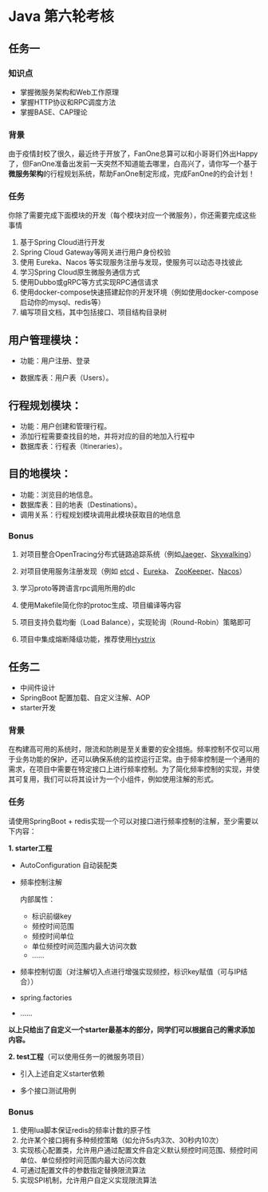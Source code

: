 # Java 第六轮考核

## 任务一

### 知识点

- 掌握微服务架构和Web工作原理
- 掌握HTTP协议和RPC调度方法
- 掌握BASE、CAP理论

### 背景

由于疫情封校了很久，最近终于开放了，FanOne总算可以和小哥哥们外出Happy了，但FanOne准备出发前一天突然不知道能去哪里，白高兴了，请你写一个基于**微服务架构**的行程规划系统，帮助FanOne制定形成，完成FanOne的约会计划！

### 任务

你除了需要完成下面模块的开发（每个模块对应一个微服务），你还需要完成这些事情

1. 基于Spring Cloud进行开发
2. Spring Cloud Gateway等网关进行用户身份校验
3. 使用 Eureka、Nacos 等实现服务注册与发现，使服务可以动态寻找彼此
4. 学习Spring Cloud原生微服务通信方式
5. 使用Dubbo或gRPC等方式实现RPC通信请求
6. 使用docker-compose快速搭建起你的开发环境（例如使用docker-compose启动你的mysql、redis等）
7. 编写项目文档，其中包括接口、项目结构目录树

## **用户管理模块**：

- 功能：用户注册、登录

- 数据库表：用户表（Users）。

## **行程规划模块**：

- 功能：用户创建和管理行程。
- 添加行程需要查找目的地，并将对应的目的地加入行程中
- 数据库表：行程表（Itineraries）。

## **目的地模块**：
   - 功能：浏览目的地信息。
   - 数据库表：目的地表（Destinations）。
   - 调用关系：行程规划模块调用此模块获取目的地信息

### Bonus

1. 对项目整合OpenTracing分布式链路追踪系统（例如[Jaeger](https://github.com/jaegertracing/jaeger)、[Skywalking](https://skywalking.apache.org/)）

2. 对项目使用服务注册发现（例如 [etcd](https://github.com/etcd-io/etcd) 、[Eureka](https://www.eurekanetwork.org/)、 [ZooKeeper](https://zookeeper.apache.org/)、[Nacos](https://nacos.io/zh-cn/docs/quick-start.html)）

3. 学习proto等跨语言rpc调用所用的dlc

4. 使用Makefile简化你的protoc生成、项目编译等内容

5. 项目支持负载均衡（Load Balance），实现轮询（Round-Robin）策略即可

6. 项目中集成熔断降级功能，推荐使用[Hystrix](https://github.com/Netflix/Hystrix)



## 任务二

* 中间件设计
* SpringBoot 配置加载、自定义注解、AOP
* starter开发



### 背景

在构建高可用的系统时，限流和防刷是至关重要的安全措施。频率控制不仅可以用于业务功能的保护，还可以确保系统的监控运行正常。由于频率控制是一个通用的需求，在项目中需要在特定接口上进行频率控制。为了简化频率控制的实现，并使其可复用，我们可以将其设计为一个小组件，例如使用注解的形式。



### 任务

请使用SpringBoot + redis实现一个可以对接口进行频率控制的注解，至少需要以下内容：

**1. starter工程**

* AutoConfiguration 自动装配类

* 频率控制注解

  内部属性：

  * 标识前缀key
  * 频控时间范围
  * 频控时间单位
  * 单位频控时间范围内最大访问次数
  * ......

* 频率控制切面（对注解切入点进行增强实现频控，标识key赋值（可与IP结合））

* spring.factories

* ......

**以上只给出了自定义一个starter最基本的部分，同学们可以根据自己的需求添加内容。**

**2. test工程**（可以使用任务一的微服务项目）

* 引入上述自定义starter依赖

* 多个接口测试用例

  

### **Bonus**

1. 使用lua脚本保证redis的频率计数的原子性
2. 允许某个接口拥有多种频控策略（如允许5s内3次、30秒内10次）
3. 实现核心配置类，允许用户通过配置文件自定义默认频控时间范围、频控时间单位、单位频控时间范围内最大访问次数
4. 可通过配置文件的参数指定替换限流算法
5. 实现SPI机制，允许用户自定义实现限流算法
